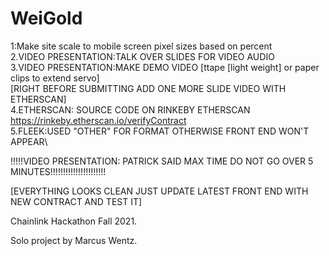 # WeiGold
1:Make site scale to mobile screen pixel sizes based on percent\
2.VIDEO PRESENTATION:TALK OVER SLIDES FOR VIDEO AUDIO\
3.VIDEO PRESENTATION:MAKE DEMO VIDEO [ttape [light weight] or paper clips to extend servo\]\
[RIGHT BEFORE SUBMITTING ADD ONE MORE SLIDE VIDEO WITH ETHERSCAN]\
4.ETHERSCAN: SOURCE CODE ON RINKEBY ETHERSCAN https://rinkeby.etherscan.io/verifyContract \
5.FLEEK:USED "OTHER" FOR FORMAT OTHERWISE FRONT END WON'T APPEAR\

!!!!!VIDEO PRESENTATION: PATRICK SAID MAX TIME DO NOT GO OVER 5 MINUTES!!!!!!!!!!!!!!!!!!!!!!

[EVERYTHING LOOKS CLEAN JUST UPDATE LATEST FRONT END WITH NEW CONTRACT AND TEST IT]

Chainlink Hackathon Fall 2021.

Solo project by Marcus Wentz.
